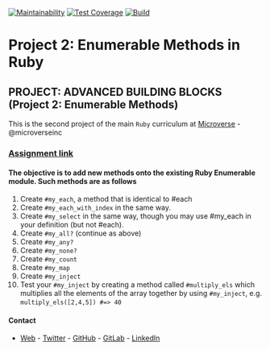 [![Maintainability](https://api.codeclimate.com/v1/badges/47dde54b3f4fddb0b16e/maintainability)](https://codeclimate.com/github/bolah2009/enumerable-methods/maintainability)     [![Test Coverage](https://api.codeclimate.com/v1/badges/47dde54b3f4fddb0b16e/test_coverage)](https://codeclimate.com/github/bolah2009/enumerable-methods/test_coverage)       [![Build](https://travis-ci.org/bolah2009/enumerable-methods.svg?branch=master)](https://travis-ci.org/bolah2009/enumerable-methods)

# Project 2: Enumerable Methods in Ruby

## PROJECT: ADVANCED BUILDING BLOCKS (Project 2: Enumerable Methods)

This is the second project of the main `Ruby` curriculum at [Microverse](https://www.microverse.org/) - @microverseinc

### [Assignment link](https://www.theodinproject.com/courses/ruby-programming/lessons/advanced-building-blocks)

#### The objective is to add new methods onto the existing Ruby Enumerable module. Such methods are as follows

  1. Create `#my_each`, a method that is identical to #each
  2. Create `#my_each_with_index` in the same way.
  3. Create `#my_select` in the same way, though you may use #my_each in your definition (but not #each).
  4. Create `#my_all?` (continue as above)
  5. Create `#my_any?`
  6. Create `#my_none?`
  7. Create `#my_count`
  8. Create `#my_map`
  9. Create `#my_inject`
  10. Test your `#my_inject` by creating a method called `#multiply_els` which multiplies all the elements of the array together by using `#my_inject`, e.g. `multiply_els([2,4,5]) #=> 40`

#### Contact
* [Web](https://bolabuari.com/) - [Twitter](https://twitter.com/bolah2009) - [GitHub](https://github.com/bolah2009/) - [GitLab](https://gitlab.com/bolah2009/) - [LinkedIn](https://www.linkedin.com/in/bolah2009/)
